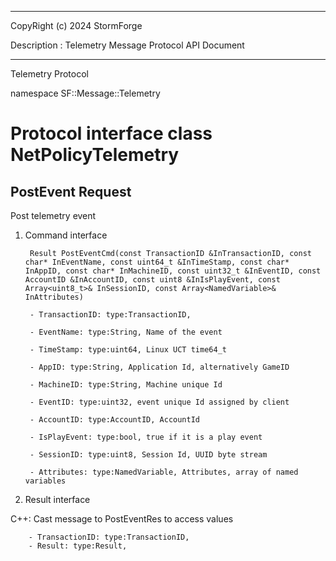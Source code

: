﻿***
 
 CopyRight (c) 2024 StormForge
 
 Description : Telemetry Message Protocol API Document

***



Telemetry Protocol

namespace SF::Message::Telemetry


# Protocol interface class NetPolicyTelemetry
## PostEvent Request
Post telemetry event

1. Command interface

        Result PostEventCmd(const TransactionID &InTransactionID, const char* InEventName, const uint64_t &InTimeStamp, const char* InAppID, const char* InMachineID, const uint32_t &InEventID, const AccountID &InAccountID, const uint8 &InIsPlayEvent, const Array<uint8_t>& InSessionID, const Array<NamedVariable>& InAttributes)

		- TransactionID: type:TransactionID, 

		- EventName: type:String, Name of the event

		- TimeStamp: type:uint64, Linux UCT time64_t

		- AppID: type:String, Application Id, alternatively GameID

		- MachineID: type:String, Machine unique Id

		- EventID: type:uint32, event unique Id assigned by client

		- AccountID: type:AccountID, AccountId

		- IsPlayEvent: type:bool, true if it is a play event

		- SessionID: type:uint8, Session Id, UUID byte stream

		- Attributes: type:NamedVariable, Attributes, array of named variables

2. Result interface

C++: Cast message to PostEventRes to access values


		- TransactionID: type:TransactionID, 
		- Result: type:Result, 








